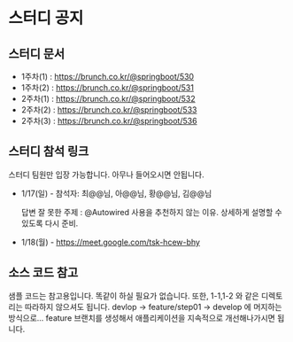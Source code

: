 # 스터디 공지



## 스터디 문서

- 1주차(1) : https://brunch.co.kr/@springboot/530
- 1주차(2) : https://brunch.co.kr/@springboot/531
- 2주차(1) : https://brunch.co.kr/@springboot/532
- 2주차(2) : https://brunch.co.kr/@springboot/533
- 2주차(3) : https://brunch.co.kr/@springboot/536


## 스터디 참석 링크  
스터디 팀원만 입장 가능합니다. 아무나 들어오시면 안됩니다.  


- 1/17(일) - 참석자: 최@@님, 아@@님, 황@@님, 김@@님

  답변 잘 못한 주제 : @Autowired 사용을 추천하지 않는 이유. 상세하게 설명할 수 있도록 다시 준비.

- 1/18(월) - https://meet.google.com/tsk-hcew-bhy


## 소스 코드 참고

샘플 코드는 참고용입니다. 똑같이 하실 필요가 없습니다. 또한, 1-1,1-2 와 같은 디렉토리는 따라하지 않으셔도 됩니다. devlop -> feature/step01 -> develop 에 머지하는 방식으로... feature 브랜치를 생성해서 애플리케이션을 지속적으로 개선해나가시면 됩니다. 
